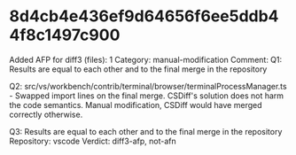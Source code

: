 # 8d4cb4e436ef9d64656f6ee5ddb44f8c1497c900

Added AFP for diff3 (files): 1
Category: manual-modification
Comment: Q1: Results are equal to each other and to the final merge in the repository 

Q2: src/vs/workbench/contrib/terminal/browser/terminalProcessManager.ts - Swapped import lines on the final merge. CSDiff's solution does not harm the code semantics. Manual modification, CSDiff would have merged correctly otherwise.

Q3: Results are equal to each other and to the final merge in the repository 
Repository: vscode
Verdict: diff3-afp, not-afn